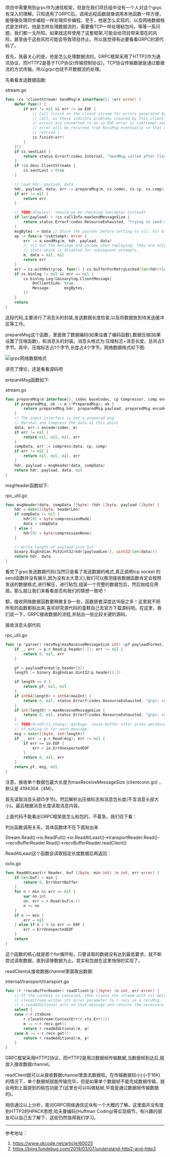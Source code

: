 项目中需要用到grpc作为通信框架，但是在我们项目组中没有一个人对这个grpc有深入的理解。只知道用了GRPC后，调用远程函数就像调用本地函数一样方便，能够像处理同步编程一样处理异步编程。至于，他是怎么实现的，以及网络数据格式是怎样的，他是怎样处理数据流的，需要像TCP一样处理粘包吗，等等一系问题，我们都一无所知。如果就这样使用了这套框架,可能会给项目带来潜在的风险，甚至由于这些风险可能会导致项目终止。所以我觉得有必要看看GRPC的源代码了。

 首先，我最关心的是，他是怎么处理数据流的。GRPC框架采用了HTTP2作为通讯协议，而HTTP2是基于TCP协议(传输控制协议)。TCP协议传输数据是通过数据流的方式传输，所以grpc也绕不开数据流的处理。

先看看发送数据函数:

stream.go

```go
func (cs *clientStream) SendMsg(m interface{}) (err error) {
	defer func() {
		if err != nil && err != io.EOF {
			// Call finish on the client stream for errors generated by this SendMsg
			// call, as these indicate problems created by this client.  (Transport
			// errors are converted to an io.EOF error in csAttempt.sendMsg; the real
			// error will be returned from RecvMsg eventually in that case, or be
			// retried.)
			cs.finish(err)
		}
	}()
	if cs.sentLast {
		return status.Errorf(codes.Internal, "SendMsg called after CloseSend")
	}
	if !cs.desc.ClientStreams {
		cs.sentLast = true
	}

	// load hdr, payload, data
	hdr, payload, data, err := prepareMsg(m, cs.codec, cs.cp, cs.comp)
	if err != nil {
		return err
	}

	// TODO(dfawley): should we be checking len(data) instead?
	if len(payload) > *cs.callInfo.maxSendMessageSize {
		return status.Errorf(codes.ResourceExhausted, "trying to send message larger than max (%d vs. %d)", len(payload), *cs.callInfo.maxSendMessageSize)
	}
	msgBytes := data // Store the pointer before setting to nil. For binary logging.
	op := func(a *csAttempt) error {
		err := a.sendMsg(m, hdr, payload, data)
		// nil out the message and uncomp when replaying; they are only needed for
		// stats which is disabled for subsequent attempts.
		m, data = nil, nil
		return err
	}
	err = cs.withRetry(op, func() { cs.bufferForRetryLocked(len(hdr)+len(payload), op) })
	if cs.binlog != nil && err == nil {
		cs.binlog.Log(&binarylog.ClientMessage{
			OnClientSide: true,
			Message:      msgBytes,
		})
	}
	return
}
```

这段代码,主要进行了消息头的封装,发送数据长度检查,以及将数据放到待发送缓冲区等工作。

 prepareMsg这个函数，里面做了数据编码(如果设置了编码函数),数据压缩(如果设置了压缩函数)，和消息头的封装。消息头格式为:压缩标志+消息长度，总共占5字节。其中，压缩标志占1个字节,长度占4个字节。网络数据格式如下图:

 ![grpc网络数据格式](http://image.okcode.net/F7B15F45104CF4BC81E152F39BB4CA82.jpg)

讲完了理论，还是看看源码吧

 prepareMsg函数如下:

stream.go

```go
func prepareMsg(m interface{}, codec baseCodec, cp Compressor, comp encoding.Compressor) (hdr, payload, data []byte, err error) {
	if preparedMsg, ok := m.(*PreparedMsg); ok {
		return preparedMsg.hdr, preparedMsg.payload, preparedMsg.encodedData, nil
	}
	// The input interface is not a prepared msg.
	// Marshal and Compress the data at this point
	data, err = encode(codec, m)
	if err != nil {
		return nil, nil, nil, err
	}
	compData, err := compress(data, cp, comp)
	if err != nil {
		return nil, nil, nil, err
	}
	hdr, payload = msgHeader(data, compData)
	return hdr, payload, data, nil
}
```

msgHeader函数如下:

rpc_util.go

```go
func msgHeader(data, compData []byte) (hdr []byte, payload []byte) {
	hdr = make([]byte, headerLen)
	if compData != nil {
		hdr[0] = byte(compressionMade)
		data = compData
	} else {
		hdr[0] = byte(compressionNone)
	}

	// Write length of payload into buf
	binary.BigEndian.PutUint32(hdr[payloadLen:], uint32(len(data)))
	return hdr, data
}
```

看完了grpc发送数据代码(当然只是看了发送数据的格式,真正调用tcp socket  的send函数并没有展示,因为没有太大意义),我们可以推测接收数据函数肯定会按照发送的数据格式,进行解压，进行粘包,组装一个完整的数据包后，然后抛给应用层。那么就让我们来看看是否和我们的猜想一致吧！

 额，接收网络数据函数要稍微复杂一些，函数嵌套深度达16层之多！这里就不把所有的函数都贴出来,喜欢研究源代码的童鞋自己去官方下载源码吧。在这里，我们说一下，GRPC接收数据的流程,并贴出一些比较关键的源码。

 接收消息头部代码

rpc_util.go

```go
func (p *parser) recvMsg(maxReceiveMessageSize int) (pf payloadFormat, msg []byte, err error) {
	if _, err := p.r.Read(p.header[:]); err != nil {
		return 0, nil, err
	}

	pf = payloadFormat(p.header[0])
	length := binary.BigEndian.Uint32(p.header[1:])

	if length == 0 {
		return pf, nil, nil
	}
	if int64(length) > int64(maxInt) {
		return 0, nil, status.Errorf(codes.ResourceExhausted, "grpc: received message larger than max length allowed on current machine (%d vs. %d)", length, maxInt)
	}
	if int(length) > maxReceiveMessageSize {
		return 0, nil, status.Errorf(codes.ResourceExhausted, "grpc: received message larger than max (%d vs. %d)", length, maxReceiveMessageSize)
	}
	// TODO(bradfitz,zhaoq): garbage. reuse buffer after proto decoding instead
	// of making it for each message:
	msg = make([]byte, int(length))
	if _, err := p.r.Read(msg); err != nil {
		if err == io.EOF {
			err = io.ErrUnexpectedEOF
		}
		return 0, nil, err
	}
	return pf, msg, nil
}
```

注意，接收单个数据包最大长度为maxReceiveMessageSize (clientconn.go) ，默认是 4194304（4M）。

首先读取消息头部(5字节)。然后解析出压缩标志和消息包长度(不含消息头部大小)。最后根据消息长度读取消息内容。

 上面代码不能看出GRPC框架是怎么粘包的，不着急，我们往下看：

 列出函数调用关系，具体函数体不在下面贴出来

  Stream.Read()->io.ReadFull()->io.ReadAtLeast()->transportReader.Read()->recvBufferReader.Read()->recvBufferReader.readClient()

 ReadAtLeast这个函数会读取指定长度数据后再返回：

io/io.go

```go
func ReadAtLeast(r Reader, buf []byte, min int) (n int, err error) {
	if len(buf) < min {
		return 0, ErrShortBuffer
	}
	for n < min && err == nil {
		var nn int
		nn, err = r.Read(buf[n:])
		n += nn
	}
	if n >= min {
		err = nil
	} else if n > 0 && err == EOF {
		err = ErrUnexpectedEOF
	}
	return
}
```

这个函数的核心就是那个for循环啦，只要读取的数据没有达到最低要求，就不断尝试读取数据，直到读够数据为止。其实粘包就在这里悄悄的实现了。

readClient从接收数据channel里面取出数据:

internal/transport/transport.go

```go
func (r *recvBufferReader) readClient(p []byte) (n int, err error) {
	// If the context is canceled, then closes the stream with nil metadata.
	// closeStream writes its error parameter to r.recv as a recvMsg.
	// r.readAdditional acts on that message and returns the necessary error.
	select {
	case <-r.ctxDone:
		r.closeStream(ContextErr(r.ctx.Err()))
		m := <-r.recv.get()
		return r.readAdditional(m, p)
	case m := <-r.recv.get():
		return r.readAdditional(m, p)
	}
}
```

GRPC框架采用HTTP2协议，而HTTP2是用过数据帧传输数据,当数据帧到达后,就放入接收数据channel。

readClient就可以从接收数据channel里面去数据啦。在传输数据较小(小于16K)的情况下，单个数据帧就能传输完毕。但是如果单个数据帧不能完成数据传输，就会用到上面提到的粘包功能了(这里也可以叫做粘帧,毕竟是通过数据帧传输数据的)。

 相信通过以上分析，能对GRPC网络通信这块有一个大概的了解。这里面并没有提到HTTP2的HPACK思想,哈夫曼编码(Huffman Coding)等实现细节。有兴趣的朋友可以自己去了解下，这些仍然值得我们学习。

------

参考地址：

1. https://www.okcode.net/article/60025
2. https://blog.fundebug.com/2019/03/07/understand-http2-and-http3